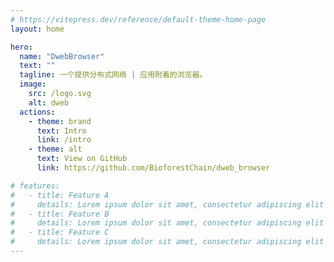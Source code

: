 ```yaml
---
# https://vitepress.dev/reference/default-theme-home-page
layout: home

hero:
  name: "DwebBrowser"
  text: ""
  tagline: 一个提供分布式网络 | 应用附着的浏览器。
  image:
    src: /logo.svg
    alt: dweb
  actions:
    - theme: brand
      text: Intro
      link: /intro
    - theme: alt
      text: View on GitHub
      link: https://github.com/BioforestChain/dweb_browser

# features:
#   - title: Feature A
#     details: Lorem ipsum dolor sit amet, consectetur adipiscing elit
#   - title: Feature B
#     details: Lorem ipsum dolor sit amet, consectetur adipiscing elit
#   - title: Feature C
#     details: Lorem ipsum dolor sit amet, consectetur adipiscing elit
---
```



